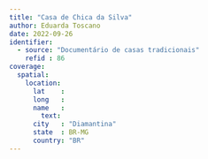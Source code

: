 ```yaml
---
title: "Casa de Chica da Silva"
author: Eduarda Toscano
date: 2022-09-26
identifier:
  - source: "Documentário de casas tradicionais"
    refid : 86
coverage:
  spatial:
    location:
      lat    :
      long   :
      name   :
        text:
      city   : "Diamantina"
      state  : BR-MG
      country: "BR"
---
```


